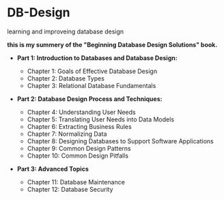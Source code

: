 # DB-Design
learning and improveing database design

**this is my summery of the "Beginning Database Design Solutions" book.**

- **Part 1: Introduction to Databases and Database Design:**
   - Chapter 1: Goals of Effective Database Design
   - Chapter 2: Database Types
   - Chapter 3: Relational Database Fundamentals

- **Part 2: Database Design Process and Techniques:**
    - Chapter 4: Understanding User Needs
    - Chapter 5: Translating User Needs into Data Models
    - Chapter 6: Extracting Business Rules
    - Chapter 7: Normalizing Data
    - Chapter 8: Designing Databases to Support Software Applications
    - Chapter 9: Common Design Patterns
    - Chapter 10: Common Design Pitfalls

- **Part 3: Advanced Topics**
    - Chapter 11: Database Maintenance
    - Chapter 12: Database Security